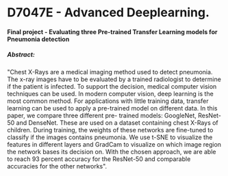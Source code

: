 # D7047E - Advanced Deeplearning.
#### Final project - Evaluating three Pre-trained Transfer Learning models for Pneumonia detection

##### Abstract: 
"Chest X-Rays are a medical imaging method used
to detect pneumonia. The x-ray images have to be evaluated
by a trained radiologist to determine if the patient is infected.
To support the decision, medical computer vision techniques
can be used. In modern computer vision, deep learning is the
most common method. For applications with little training data,
transfer learning can be used to apply a pre-trained model on
different data. In this paper, we compare three different pre-
trained models: GoogleNet, ResNet-50 and DenseNet. These are
used on a dataset containing chest X-Rays of children. During
training, the weights of these networks are fine-tuned to classify
if the images contains pneumonia. We use t-SNE to visualize
the features in different layers and GradCam to visualize on
which image region the network bases its decision on. With
the chosen approach, we are able to reach 93 percent accuracy
for the ResNet-50 and comparable accuracies for the other
networks".
